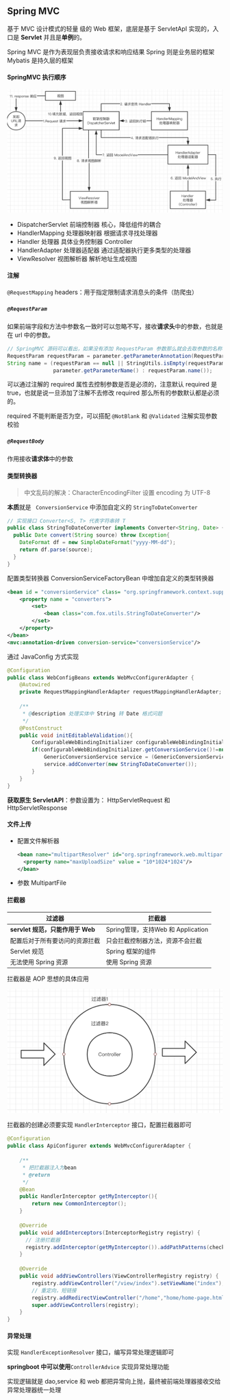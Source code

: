 ## Spring MVC 

基于 MVC 设计模式的轻量 级的 Web 框架，底层是基于 ServletApI 实现的，入口是 **Servlet** 并且是**单例**的。

Spring MVC 是作为表现层负责接收请求和响应结果
Spring 则是业务层的框架
Mybatis 是持久层的框架
#### SpringMVC 执行顺序

![image-20200415225911030](SpringMVC.assets/image-20200415225911030.png)

* DispatcherServlet 前端控制器
		核心，降低组件的耦合
* HandlerMapping 处理器映射器
		根据请求寻找处理器
* Handler 处理器
		具体业务控制器 Controller
* HandlerAdapter 处理器适配器 
		通过适配器执行更多类型的处理器
* ViewResolver 视图解析器
		解析地址生成视图

#### 注解
`@RequestMapping` headers：用于指定限制请求消息头的条件（防爬虫）
##### `@RequestParam` 
如果前端字段和方法中参数名一致时可以忽略不写，接收**请求头**中的参数，也就是在 url 中的参数。
```java
// SpringMVC 源码可以看出，如果没有添加 RequestParam 参数那么就会去取参数的名称
RequestParam requestParam = parameter.getParameterAnnotation(RequestParam.class);
String name = (requestParam == null || StringUtils.isEmpty(requestParam.name()) ?
               parameter.getParameterName() : requestParam.name());

```
可以通过注解的 required 属性去控制参数是否是必须的，注意默认 required 是 true，也就是说一旦添加了注解不去修改 required 那么所有的参数默认都是必须的。

required 不能判断是否为空，可以搭配 `@NotBlank` 和 `@Validated` 注解实现参数校验
##### `@RequestBody`
作用接收**请求体**中的参数

#### 类型转换器

> 中文乱码的解决：CharacterEncodingFilter 设置 encoding 为 UTF-8

**本质**就是 ` ConversionService`  中添加自定义的 `StringToDateConverter`

```java
// 实现接口 Converter<S, T> 代表字符串转 T
public class StringToDateConverter implements Converter<String, Date> {
  public Date convert(String source) throw Exception{
  	DateFormat df = new SimpleDateFormat("yyyy-MM-dd");
    return df.parse(source);
  }
}
```

配置类型转换器 ConversionServiceFactoryBean 中增加自定义的类型转换器
```xml
<bean id = "conversionService" class= "org.springframework.context.support.ConversionServiceFactoryBean">
	<property name = "converters">
		<set>
			<bean class="com.fox.utils.StringToDateConverter"/>
		</set>
	</property>
</bean>
<mvc:annotation-driven conversion-service="conversionService"/>
```
通过 JavaConfig 方式实现
```java
@Configuration
public class WebConfigBeans extends WebMvcConfigurerAdapter {
    @Autowired
    private RequestMappingHandlerAdapter requestMappingHandlerAdapter;

    /**
     * @description 处理实体中 String 转 Date 格式问题
     */
    @PostConstruct
    public void initEditableValidation(){
        ConfigurableWebBindingInitializer configurableWebBindingInitializer = (ConfigurableWebBindingInitializer) requestMappingHandlerAdapter.getWebBindingInitializer();
        if(configurableWebBindingInitializer.getConversionService()!=null){
            GenericConversionService service = (GenericConversionService) configurableWebBindingInitializer.getConversionService();
            service.addConverter(new StringToDateConverter());
        }
    }
}

```


**获取原生 ServletAPI**：参数设置为： HttpServletRequest 和 HttpServletResponse 

#### 文件上传

* 配置文件解析器

  ```xml
  <bean name="multipartResolver" id="org.springframework.web.multipart.commons.CommonsMultipartResolver">
    <property name="maxUploadSize" value = "10*1024*1024"/>
  </bean>
  ```
  
* 参数 MultipartFile 

#### 拦截器

|   过滤器   | 拦截器     |
| ---- | ---- |
| **servlet 规范，只能作用于 Web** | Spring管理，支持Web 和 Application |
| 配置后对于所有要访问的资源拦截 | 只会拦截控制器方法，资源不会拦截 |
| Servlet 规范                     | Spring 框架的组件 |
| 无法使用 Spring 资源 | 使用 Spring 资源 |

拦截器是 AOP 思想的具体应用

![image-20200416161432384](SpringMVC.assets/image-20200416161432384.png)

拦截器的创建必须要实现 `HandlerInterceptor` 接口，配置拦截器即可

```java
@Configuration
public class ApiConfigurer extends WebMvcConfigurerAdapter {

    /**
     * 把拦截器注入为bean
     * @return
     */
    @Bean
    public HandlerInterceptor getMyInterceptor(){
        return new CommonInterceptor();
    }

    @Override
    public void addInterceptors(InterceptorRegistry registry) {
      // 注册拦截器      
      registry.addInterceptor(getMyInterceptor()).addPathPatterns(checkPath);        							super.addInterceptors(registry);
    }

    @Override
    public void addViewControllers(ViewControllerRegistry registry) {
        registry.addViewController("/view/index").setViewName("index");
      	// 重定向，短链接
        registry.addRedirectViewController("/home","home/home-page.html?clientId=**&moduleCode=*&loadHome=true");
        super.addViewControllers(registry);
    }
}
```

#### 异常处理

实现 `HandlerExceptionResolver` 接口，编写异常处理逻辑即可

**springboot 中可以使用**`ControllerAdvice` 实现异常处理功能

实现逻辑就是 dao,service 和 web 都把异常向上抛，最终被前端处理器接收交给异常处理器统一处理